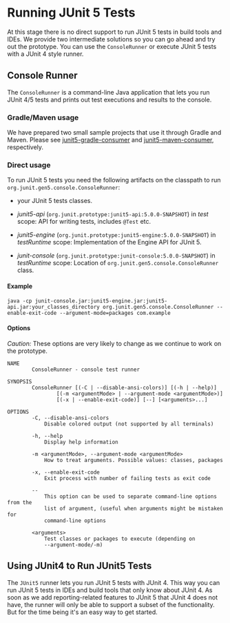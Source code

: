 # Running JUnit 5 Tests

At this stage there is no direct support to run JUnit 5 tests in build tools and IDEs. We provide two intermediate solutions so you can go ahead and try out the prototype. You can use the `ConsoleRunner` or execute JUnit 5 tests with a JUnit 4 style runner.


## Console Runner

The `ConsoleRunner` is a command-line Java application that lets you run JUnit 4/5 tests and prints out test executions and results to the console.

### Gradle/Maven usage

We have prepared two small sample projects that use it through Gradle and Maven. Please see [junit5-gradle-consumer](https://github.com/junit-team/junit5-samples/tree/master/junit5-gradle-consumer) and [junit5-maven-consumer](https://github.com/junit-team/junit5-samples/tree/master/junit5-maven-consumer), respectively.

### Direct usage

To run JUnit 5 tests you need the following artifacts on the classpath to run `org.junit.gen5.console.ConsoleRunner`:

- your JUnit 5 tests classes.

- _junit5-api_ (`org.junit.prototype:junit5-api:5.0.0-SNAPSHOT`) in _test_ scope:
  API for writing tests, includes `@Test` etc.
	
- _junit5-engine_ (`org.junit.prototype:junit5-engine:5.0.0-SNAPSHOT`) in _testRuntime_ scope:
  Implementation of the Engine API for JUnit 5.
	
- _junit-console_ (`org.junit.prototype:junit-console:5.0.0-SNAPSHOT`) in _testRuntime_ scope:
  Location of  `org.junit.gen5.console.ConsoleRunner` class.

#### Example

	java -cp junit-console.jar:junit5-engine.jar:junit5-api.jar:your_classes_directory org.junit.gen5.console.ConsoleRunner --enable-exit-code --argument-mode=packages com.example

#### Options

*Caution:* These options are very likely to change as we continue to work on the prototype.

	NAME
	        ConsoleRunner - console test runner
	
	SYNOPSIS
	        ConsoleRunner [(-C | --disable-ansi-colors)] [(-h | --help)]
	                [(-m <argumentMode> | --argument-mode <argumentMode>)]
	                [(-x | --enable-exit-code)] [--] [<arguments>...]
	
	OPTIONS
	        -C, --disable-ansi-colors
	            Disable colored output (not supported by all terminals)
	
	        -h, --help
	            Display help information
	
	        -m <argumentMode>, --argument-mode <argumentMode>
	            How to treat arguments. Possible values: classes, packages
	
	        -x, --enable-exit-code
	            Exit process with number of failing tests as exit code
	
	        --
	            This option can be used to separate command-line options from the
	            list of argument, (useful when arguments might be mistaken for
	            command-line options
	
	        <arguments>
	            Test classes or packages to execute (depending on
	            --argument-mode/-m)

## Using JUnit4 to Run JUnit5 Tests

The `JUnit5` runner lets you run JUnit 5 tests with JUnit 4. This way you can run JUnit 5 tests in IDEs and build tools that only know about JUnit 4. As soon as we add reporting-related features to JUnit 5 that JUnit 4 does not have, the runner will only be able to support a subset of the functionality. But for the time being it's an easy way to get started.
